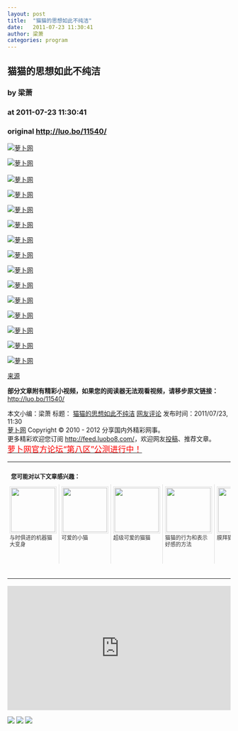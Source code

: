 ```yaml
---
layout: post
title:  "猫猫的思想如此不纯洁"
date:   2011-07-23 11:30:41
author: 梁萧
categories: program
---
```


## 猫猫的思想如此不纯洁
### by 梁萧
### at 2011-07-23 11:30:41
### original <http://luo.bo/11540/>

<p><a title="萝卜网" href="http://dulei.si/files/2011/07/22/5ab7cb3e8b557906596f36ccf02e8838.gif"><img title="萝卜网" src="http://dulei.si/files/2011/07/22/5ab7cb3e8b557906596f36ccf02e8838.gif" border="0" alt="萝卜网"></a></p><p><a title="萝卜网" href="http://dulei.si/files/2011/07/22/dc29ba211c605e5cdbcb7438dbe103b1.gif"><img title="萝卜网" src="http://dulei.si/files/2011/07/22/dc29ba211c605e5cdbcb7438dbe103b1.gif" border="0" alt="萝卜网"></a><br> <span></span><br> <a title="萝卜网" href="http://dulei.si/files/2011/07/22/97d86242b78d44a942d8bbf422c0c4d2.gif"><img title="萝卜网" src="http://dulei.si/files/2011/07/22/97d86242b78d44a942d8bbf422c0c4d2.gif" border="0" alt="萝卜网"></a></p><p><a title="萝卜网" href="http://dulei.si/files/2011/07/22/54017f9dd95904c6e3866dbb5e31d56f.gif"><img title="萝卜网" src="http://dulei.si/files/2011/07/22/54017f9dd95904c6e3866dbb5e31d56f.gif" border="0" alt="萝卜网"></a></p><p><a title="萝卜网" href="http://dulei.si/files/2011/07/22/b7b38867c490773ea95c5f6c0bfd927b.gif"><img title="萝卜网" src="http://dulei.si/files/2011/07/22/b7b38867c490773ea95c5f6c0bfd927b.gif" border="0" alt="萝卜网"></a></p><p><a title="萝卜网" href="http://dulei.si/files/2011/07/22/5b276680407c257889fb494e429e30db.gif"><img title="萝卜网" src="http://dulei.si/files/2011/07/22/5b276680407c257889fb494e429e30db.gif" border="0" alt="萝卜网"></a></p><p><a title="萝卜网" href="http://dulei.si/files/2011/07/22/8e9e43e69e0afaf189e0352ad41e2f41.gif"><img title="萝卜网" src="http://dulei.si/files/2011/07/22/8e9e43e69e0afaf189e0352ad41e2f41.gif" border="0" alt="萝卜网"></a></p><p><a title="萝卜网" href="http://dulei.si/files/2011/07/22/20701bf45d74b8e265a4f1fcffd8e2f6.gif"><img title="萝卜网" src="http://dulei.si/files/2011/07/22/20701bf45d74b8e265a4f1fcffd8e2f6.gif" border="0" alt="萝卜网"></a></p><p><a title="萝卜网" href="http://dulei.si/files/2011/07/22/b95fc0bf5de038a613bc656620e033e8.gif"><img title="萝卜网" src="http://dulei.si/files/2011/07/22/b95fc0bf5de038a613bc656620e033e8.gif" border="0" alt="萝卜网"></a></p><p><a title="萝卜网" href="http://dulei.si/files/2011/07/22/a9dc7621ef86d6829101f4f34f28cfcf.gif"><img title="萝卜网" src="http://dulei.si/files/2011/07/22/a9dc7621ef86d6829101f4f34f28cfcf.gif" border="0" alt="萝卜网"></a></p><p><a title="萝卜网" href="http://dulei.si/files/2011/07/22/7d85d9a5fa3e7a77ca54338bb2afbaba.gif"><img title="萝卜网" src="http://dulei.si/files/2011/07/22/7d85d9a5fa3e7a77ca54338bb2afbaba.gif" border="0" alt="萝卜网"></a></p><p><a title="萝卜网" href="http://dulei.si/files/2011/07/22/ea023ec2f50ab6eea1f17868cffe7353.gif"><img title="萝卜网" src="http://dulei.si/files/2011/07/22/ea023ec2f50ab6eea1f17868cffe7353.gif" border="0" alt="萝卜网"></a></p><p><a title="萝卜网" href="http://dulei.si/files/2011/07/22/8e44a7912ea8f74ed28eb21754b01b44.gif"><img title="萝卜网" src="http://dulei.si/files/2011/07/22/8e44a7912ea8f74ed28eb21754b01b44.gif" border="0" alt="萝卜网"></a></p><p><a title="萝卜网" href="http://dulei.si/files/2011/07/22/e99256881b09ddfe18def12d0cd39d04.gif"><img title="萝卜网" src="http://dulei.si/files/2011/07/22/e99256881b09ddfe18def12d0cd39d04.gif" border="0" alt="萝卜网"></a></p><p><a title="萝卜网" href="http://dulei.si/files/2011/07/22/3f6160133b9503aa0c0a9e94cdd36d70.gif"><img title="萝卜网" src="http://dulei.si/files/2011/07/22/3f6160133b9503aa0c0a9e94cdd36d70.gif" border="0" alt="萝卜网"></a></p><p><a href="http://my.goalhi.com/2428448/photo/a110773.html">来源</a></p><p><strong>部分文章附有精彩小视频，如果您的阅读器无法观看视频，请移步原文链接：</strong> <a href="http://luo.bo/11540/" title="猫猫的思想如此不纯洁">http://luo.bo/11540/</a></p> 本文小编：梁萧 标题： <a href="http://luo.bo/11540/" title="猫猫的思想如此不纯洁">猫猫的思想如此不纯洁</a> <a href="http://luo.bo/11540/#comments" title="to the comments">网友评论</a> 发布时间：2011/07/23, 11:30 <br> <a href="http://luo.bo/" title="萝卜网 - 人人都是艺术家">萝卜网</a> Copyright ©   2010 - 2012 分享国内外精彩网事。<br> 更多精彩欢迎您订阅 <a href="http://feed.luobo8.com/">http://feed.luobo8.com/</a>，欢迎网友<a href="http://luo.bo/delivery/">投稿</a>、推荐文章。<br> <a href="http://luo.bo/8888/"><font color="red" size="4">萝卜网官方论坛“第八区”公测进行中！</font></a><br><table cellspacing="0" cellpadding="3" border="0" style="clear:both"><tr><td colspan="5"><b><font size="-1" style="display:block!important;padding:20px 0 5px!important">您可能对以下文章感兴趣：</font></b></td></tr><tr><td width="106" valign="top" style="padding:5px!important;margin:0!important"> <a title="与时俱进的机器猫大变身" style="text-decoration:none!important" href="http://app.wumii.com/ext/redirect.htm?url=http%3A%2F%2Fluo.bo%2F11421%2F&amp;from=http%3A%2F%2Fluo.bo%2F11540%2F"> <img style="margin:0!important;padding:2px!important;border:1px solid #dddddd!important;width:100px!important;height:100px!important" src="http://static.wumii.com/site_images/2011/07/20/18229824.jpg" width="100px" height="100px"><br> <font size="-1" color="#333333" style="display:block!important;line-height:15px!important;width:106px!important;font:12px/15px arial!important;height:60px!important;margin:3px 0 0 0!important;padding:0!important;overflow:hidden!important">与时俱进的机器猫大变身</font> </a></td><td width="106" valign="top" style="padding:5px!important;margin:0!important;border-left:1px solid #dddddd!important"> <a title="可爱的小猫" style="text-decoration:none!important" href="http://app.wumii.com/ext/redirect.htm?url=http%3A%2F%2Fluo.bo%2F10989%2F&amp;from=http%3A%2F%2Fluo.bo%2F11540%2F"> <img style="margin:0!important;padding:2px!important;border:1px solid #dddddd!important;width:100px!important;height:100px!important" src="http://static.wumii.com/site_images/2011/07/11/17042777.jpg" width="100px" height="100px"><br> <font size="-1" color="#333333" style="display:block!important;line-height:15px!important;width:106px!important;font:12px/15px arial!important;height:60px!important;margin:3px 0 0 0!important;padding:0!important;overflow:hidden!important">可爱的小猫</font> </a></td><td width="106" valign="top" style="padding:5px!important;margin:0!important;border-left:1px solid #dddddd!important"> <a title="超级可爱的猫猫" style="text-decoration:none!important" href="http://app.wumii.com/ext/redirect.htm?url=http%3A%2F%2Fluo.bo%2F59%2F&amp;from=http%3A%2F%2Fluo.bo%2F11540%2F"> <img style="margin:0!important;padding:2px!important;border:1px solid #dddddd!important;width:100px!important;height:100px!important" src="http://static.wumii.com/site_images/2010/11/04/654605.jpg" width="100px" height="100px"><br> <font size="-1" color="#333333" style="display:block!important;line-height:15px!important;width:106px!important;font:12px/15px arial!important;height:60px!important;margin:3px 0 0 0!important;padding:0!important;overflow:hidden!important">超级可爱的猫猫</font> </a></td><td width="106" valign="top" style="padding:5px!important;margin:0!important;border-left:1px solid #dddddd!important"> <a title="猫猫的行为和表示好感的方法" style="text-decoration:none!important" href="http://app.wumii.com/ext/redirect.htm?url=http%3A%2F%2Fluo.bo%2F10656%2F&amp;from=http%3A%2F%2Fluo.bo%2F11540%2F"> <img style="margin:0!important;padding:2px!important;border:1px solid #dddddd!important;width:100px!important;height:100px!important" src="http://static.wumii.com/site_images/2011/07/04/16118628.jpg" width="100px" height="100px"><br> <font size="-1" color="#333333" style="display:block!important;line-height:15px!important;width:106px!important;font:12px/15px arial!important;height:60px!important;margin:3px 0 0 0!important;padding:0!important;overflow:hidden!important">猫猫的行为和表示好感的方法</font> </a></td><td width="106" valign="top" style="padding:5px!important;margin:0!important;border-left:1px solid #dddddd!important"> <a title="膜拜猫大侠" style="text-decoration:none!important" href="http://app.wumii.com/ext/redirect.htm?url=http%3A%2F%2Fluo.bo%2F192%2F&amp;from=http%3A%2F%2Fluo.bo%2F11540%2F"> <img style="margin:0!important;padding:2px!important;border:1px solid #dddddd!important;width:100px!important;height:100px!important" src="http://static.wumii.com/site_images/2010/11/03/654368.jpg" width="100px" height="100px"><br> <font size="-1" color="#333333" style="display:block!important;line-height:15px!important;width:106px!important;font:12px/15px arial!important;height:60px!important;margin:3px 0 0 0!important;padding:0!important;overflow:hidden!important">膜拜猫大侠</font> </a></td></tr><tr><td colspan="5" align="right"> <a style="text-decoration:none!important" href="http://www.wumii.com/widget/relatedItems.htm" title="无觅相关文章插件"> <font size="-1" color="#bbbbbb" style="display:block!important;font-family:arial!important;padding:5px 0!important;font-size:12px!important;color:#bbb!important">无觅</font> </a></td></tr></table><p><iframe src="http://feedads.g.doubleclick.net/~ah/f/7sv1ooo89v8jfelhdjk8plpa64/300/250?ca=1&amp;fh=280#http%3A%2F%2Fluo.bo%2F11540%2F" width="100%" height="280" frameborder="0" scrolling="no" marginwidth="0" marginheight="0"></iframe></p><div>
<a href="http://feeds.feedburner.com/~ff/tamd?a=qlZmtlP62V4:vtlqGjeUZko:yIl2AUoC8zA"><img src="http://feeds.feedburner.com/~ff/tamd?d=yIl2AUoC8zA" border="0"></a> <a href="http://feeds.feedburner.com/~ff/tamd?a=qlZmtlP62V4:vtlqGjeUZko:qj6IDK7rITs"><img src="http://feeds.feedburner.com/~ff/tamd?d=qj6IDK7rITs" border="0"></a> <a href="http://feeds.feedburner.com/~ff/tamd?a=qlZmtlP62V4:vtlqGjeUZko:-BTjWOF_DHI"><img src="http://feeds.feedburner.com/~ff/tamd?i=qlZmtlP62V4:vtlqGjeUZko:-BTjWOF_DHI" border="0"></a>
</div>